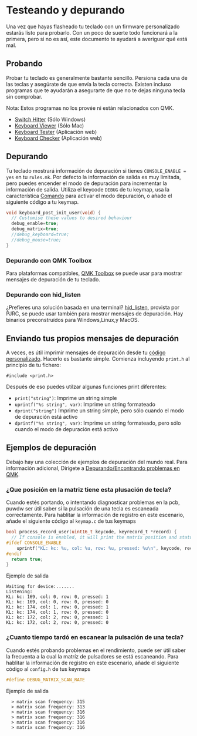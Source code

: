 # Testeando y depurando

Una vez que hayas flasheado tu teclado con un firmware personalizado estarás listo para probarlo. Con un poco de suerte todo funcionará a la primera, pero si no es así, este documento te ayudará a averiguar qué está mal.

## Probando

Probar tu teclado es generalmente bastante sencillo. Persiona cada una de las teclas y asegúrate de que envía la tecla correcta. Existen incluso programas que te ayudarán a asegurarte de que no te dejas ninguna tecla sin comprobar.

Nota: Estos programas no los provée ni están relacionados con QMK.

* [Switch Hitter](https://elitekeyboards.com/switchhitter.php) (Sólo Windows)
* [Keyboard Viewer](https://www.imore.com/how-use-keyboard-viewer-your-mac) (Sólo Mac)
* [Keyboard Tester](http://www.keyboardtester.com) (Aplicación web)
* [Keyboard Checker](http://keyboardchecker.com) (Aplicación web)

## Depurando

Tu teclado mostrará información de depuración si tienes `CONSOLE_ENABLE = yes` en tu `rules.mk`. Por defecto la información de salida es muy limitada, pero puedes encender el modo de depuración para incrementar la información de salida. Utiliza el keycode `DEBUG` de tu keymap, usa la característica [Comando](feature_command.md) para activar el modo depuración, o añade el siguiente código a tu keymap.

```c
void keyboard_post_init_user(void) {
  // Customise these values to desired behaviour
  debug_enable=true;
  debug_matrix=true;
  //debug_keyboard=true;
  //debug_mouse=true;
}
```

### Depurando con QMK Toolbox

Para plataformas compatibles, [QMK Toolbox](https://github.com/qmk/qmk_toolbox) se puede usar para mostrar mensajes de depuración de tu teclado.

### Depurando con hid_listen

¿Prefieres una solución basada en una terminal? [hid_listen](https://www.pjrc.com/teensy/hid_listen.html), provista por PJRC, se puede usar también para mostrar mensajes de depuración. Hay binarios preconstruídos para Windows,Linux,y MacOS.

<!-- FIXME: Describe the debugging messages here. -->

## Enviando tus propios mensajes de depuración

A veces, es útil imprimir mensajes de depuración desde tu [código personalizado](custom_quantum_functions.md). Hacerlo es bastante simple. Comienza incluyendo `print.h` al principio de tu fichero:

    #include <print.h>

Después de eso puedes utilzar algunas funciones print diferentes:

* `print("string")`: Imprime un string simple
* `uprintf("%s string", var)`: Imprime un string formateado
* `dprint("string")` Imprime un string simple, pero sólo cuando el modo de depuración está activo
* `dprintf("%s string", var)`: Imprime un string formateado, pero sólo cuando el modo de depuración está activo

## Ejemplos de depuración

Debajo hay una colección de ejemplos de depuración del mundo real. Para información adicional, Dirígete a [Depurando/Encontrando problemas en QMK](faq_debug.md).

### ¿Que posición en la matriz tiene esta plusación de tecla?

Cuando estés portando, o intentando diagnosticar problemas en la pcb, puwdw ser útil saber si la pulsación de una tecla es escaneada correctamente. Para hablitar la información de registro en este escenario, añade el siguiente código al `keymap.c` de tus keymaps

```c
bool process_record_user(uint16_t keycode, keyrecord_t *record) {
  // If console is enabled, it will print the matrix position and status of each key pressed
#ifdef CONSOLE_ENABLE
    uprintf("KL: kc: %u, col: %u, row: %u, pressed: %u\n", keycode, record->event.key.col, record->event.key.row, record->event.pressed);
#endif 
  return true;
}
```

Ejemplo de salida
```text
Waiting for device:.......
Listening:
KL: kc: 169, col: 0, row: 0, pressed: 1
KL: kc: 169, col: 0, row: 0, pressed: 0
KL: kc: 174, col: 1, row: 0, pressed: 1
KL: kc: 174, col: 1, row: 0, pressed: 0
KL: kc: 172, col: 2, row: 0, pressed: 1
KL: kc: 172, col: 2, row: 0, pressed: 0
```

### ¿Cuanto tiempo tardó en escanear la pulsación de una tecla?

Cuando estés probando problemas en el rendimiento, puede ser útil saber la frecuenta a la cual la matríz de pulsadores se está escaneando. Para hablitar la información de registro en este escenario, añade el siguiente código al `config.h` de tus keymaps

```c
#define DEBUG_MATRIX_SCAN_RATE
```

Ejemplo de salida
```text
  > matrix scan frequency: 315
  > matrix scan frequency: 313
  > matrix scan frequency: 316
  > matrix scan frequency: 316
  > matrix scan frequency: 316
  > matrix scan frequency: 316
```
